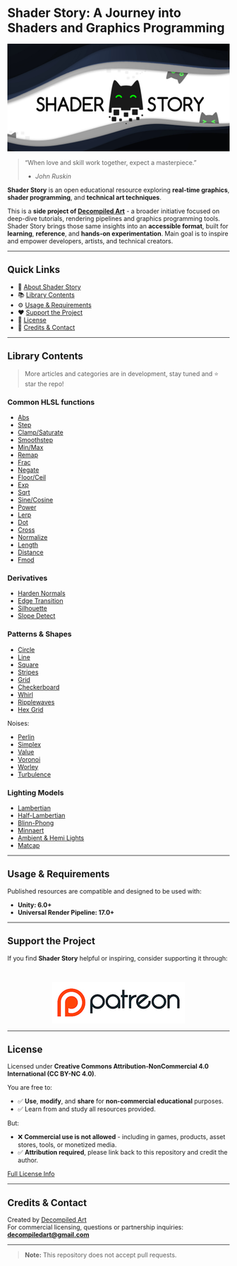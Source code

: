 # Shader Story: A Journey into Shaders and Graphics Programming

![ShaderStory](https://github.com/DeGGeD/ShaderStory/blob/main/Resources/Images/Github/ShaderStory_Github_Splash.jpg)




> “When love and skill work together, expect a masterpiece.”  
> - *John Ruskin*

**Shader Story** is an open educational resource exploring **real-time graphics**, **shader programming**, and **technical art techniques**.

This is a **side project of [Decompiled Art](https://www.patreon.com/decompiled_art)** - a broader initiative focused on deep-dive tutorials, rendering pipelines and graphics programming tools. Shader Story brings those same insights into an **accessible format**, built for **learning**, **reference**, and **hands-on experimentation**. Main goal is to inspire and empower developers, artists, and technical creators.

---

## Quick Links

- 📘 [About Shader Story](#shader-story-a-journey-into-shaders-and-graphics-programming)
- 📚 [Library Contents](#library-contents)
- ⚙️ [Usage & Requirements](#usage--requirements)
- ❤️ [Support the Project](#support-the-project)
- 🪪 [License](#license)
- 👥 [Credits & Contact](#credits--contact)

---

## Library Contents
> More articles and categories are in development, stay tuned and ⭐ star the repo!

### Common HLSL functions
- [Abs](https://github.com/DeGGeD/ShaderStory/blob/main/Chapters/CommonFunctions/Abs.md)
- [Step](https://github.com/DeGGeD/ShaderStory/blob/main/Chapters/CommonFunctions/Step.md)
- [Clamp/Saturate](https://github.com/DeGGeD/ShaderStory/blob/main/Chapters/CommonFunctions/ClampSaturate.md)
- [Smoothstep](https://github.com/DeGGeD/ShaderStory/blob/main/Chapters/CommonFunctions/Smoothstep.md)
- [Min/Max](https://github.com/DeGGeD/ShaderStory/blob/main/Chapters/CommonFunctions/MinMax.md)
- [Remap](https://github.com/DeGGeD/ShaderStory/blob/main/Chapters/CommonFunctions/Remap.md)
- [Frac](https://github.com/DeGGeD/ShaderStory/blob/main/Chapters/CommonFunctions/Frac.md)
- [Negate](https://github.com/DeGGeD/ShaderStory/blob/main/Chapters/CommonFunctions/Negate.md)
- [Floor/Ceil](https://github.com/DeGGeD/ShaderStory/blob/main/Chapters/CommonFunctions/FloorCeil.md)
- [Exp](https://github.com/DeGGeD/ShaderStory/blob/main/Chapters/CommonFunctions/Exp.md)
- [Sqrt](https://github.com/DeGGeD/ShaderStory/blob/main/Chapters/CommonFunctions/Sqrt.md)
- [Sine/Cosine](https://github.com/DeGGeD/ShaderStory/blob/main/Chapters/CommonFunctions/SineCosine.md)
- [Power](https://github.com/DeGGeD/ShaderStory/blob/main/Chapters/CommonFunctions/Power.md)
- [Lerp](https://github.com/DeGGeD/ShaderStory/blob/main/Chapters/CommonFunctions/Lerp.md)
- [Dot](https://github.com/DeGGeD/ShaderStory/blob/main/Chapters/CommonFunctions/Dot.md)
- [Cross](https://github.com/DeGGeD/ShaderStory/blob/main/Chapters/CommonFunctions/Cross.md)
- [Normalize](https://github.com/DeGGeD/ShaderStory/blob/main/Chapters/CommonFunctions/Normalize.md)
- [Length](https://github.com/DeGGeD/ShaderStory/blob/main/Chapters/CommonFunctions/Length.md)
- [Distance](https://github.com/DeGGeD/ShaderStory/blob/main/Chapters/CommonFunctions/Distance.md)
- [Fmod](https://github.com/DeGGeD/ShaderStory/blob/main/Chapters/CommonFunctions/Fmod.md)

### Derivatives
- [Harden Normals](https://github.com/DeGGeD/ShaderStory/blob/main/Chapters/Derivatives/HardenNormals.md)
- [Edge Transition](https://github.com/DeGGeD/ShaderStory/blob/main/Chapters/Derivatives/EdgeTransition.md)
- [Silhouette](https://github.com/DeGGeD/ShaderStory/blob/main/Chapters/Derivatives/Silhouette.md)
- [Slope Detect](https://github.com/DeGGeD/ShaderStory/blob/main/Chapters/Derivatives/SlopeDetect.md)

### Patterns & Shapes
- [Circle](https://github.com/DeGGeD/ShaderStory/blob/main/Chapters/Patterns/Circle.md)
- [Line](https://github.com/DeGGeD/ShaderStory/blob/main/Chapters/Patterns/Line.md)
- [Square](https://github.com/DeGGeD/ShaderStory/blob/main/Chapters/Patterns/Square.md)
- [Stripes](https://github.com/DeGGeD/ShaderStory/blob/main/Chapters/Patterns/Stripes.md)
- [Grid](https://github.com/DeGGeD/ShaderStory/blob/main/Chapters/Patterns/Grid.md)
- [Checkerboard](https://github.com/DeGGeD/ShaderStory/blob/main/Chapters/Patterns/Checkerboard.md)
- [Whirl](https://github.com/DeGGeD/ShaderStory/blob/main/Chapters/Patterns/Whirl.md)
- [Ripplewaves](https://github.com/DeGGeD/ShaderStory/blob/main/Chapters/Patterns/Ripplewaves.md)
- [Hex Grid](https://github.com/DeGGeD/ShaderStory/blob/main/Chapters/Patterns/HexGrid.md)

Noises:
- [Perlin](https://github.com/DeGGeD/ShaderStory/blob/main/Chapters/Patterns/Noises/Perlin.md)
- [Simplex](https://github.com/DeGGeD/ShaderStory/blob/main/Chapters/Patterns/Noises/Simplex.md)
- [Value](https://github.com/DeGGeD/ShaderStory/blob/main/Chapters/Patterns/Noises/Value.md)
- [Voronoi](https://github.com/DeGGeD/ShaderStory/blob/main/Chapters/Patterns/Noises/Voronoi.md)
- [Worley](https://github.com/DeGGeD/ShaderStory/blob/main/Chapters/Patterns/Noises/Worley.md)
- [Turbulence](https://github.com/DeGGeD/ShaderStory/blob/main/Chapters/Patterns/Noises/Turbulence.md)

### Lighting Models
- [Lambertian](https://github.com/DeGGeD/ShaderStory/blob/main/Chapters/Lighting/Models/Lambertian.md)
- [Half-Lambertian](https://github.com/DeGGeD/ShaderStory/blob/main/Chapters/Lighting/Models/HalfLambertian.md)
- [Blinn-Phong](https://github.com/DeGGeD/ShaderStory/blob/main/Chapters/Lighting/Models/BlinnPhong.md)
- [Minnaert](https://github.com/DeGGeD/ShaderStory/blob/main/Chapters/Lighting/Models/Minnaert.md)
- [Ambient & Hemi Lights](https://github.com/DeGGeD/ShaderStory/blob/main/Chapters/Lighting/Models/AmbientHemi.md)
- [Matcap](https://github.com/DeGGeD/ShaderStory/blob/main/Chapters/Lighting/Models/Matcap.md)


---

## Usage & Requirements

Published resources are compatible and designed to be used with:

- **Unity: 6.0+**
- **Universal Render Pipeline: 17.0+**

---

## Support the Project

If you find **Shader Story** helpful or inspiring, consider supporting it through:

<br>
<p align="center">
  <a href="https://www.patreon.com/decompiled_art" target="_blank">
    <img src="https://github.com/DeGGeD/ShaderStory/blob/main/Resources/Images/Github/ShaderStory_Github_Patreon.jpg" alt="DecompiledArt on Patreon">
  </a>
</p>

---

## License

Licensed under **Creative Commons Attribution-NonCommercial 4.0 International (CC BY-NC 4.0)**.

You are free to:
- ✅ **Use**, **modify**, and **share** for **non-commercial educational** purposes.
- ✅ Learn from and study all resources provided.

But:
- ❌ **Commercial use is not allowed** - including in games, products, asset stores, tools, or monetized media.
- ✅ **Attribution required**, please link back to this repository and credit the author.
  
[Full License Info](https://creativecommons.org/licenses/by-nc/4.0/)

---

## Credits & Contact

Created by [Decompiled Art](https://www.patreon.com/decompiled_art)  
For commercial licensing, questions or partnership inquiries: **decompiledart@gmail.com**

---


> **Note:** This repository does not accept pull requests.


